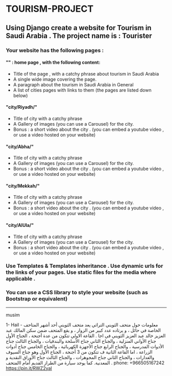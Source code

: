# TOURISM-PROJECT

## Using Django create a website for Tourism in Saudi Arabia . The project name is : Tourister

### Your website has the following pages :

#### "" : home page , with the following content:
- Title of the page , with a catchy phrase about tourism in Saudi Arabia
- A single wide image covering the page.
- A paragraph about the tourism in Saudi Arabia in General
- A list of cities pages with links to them (the pages are listed down below)


#### "city/Riyadh/"
- Title of city with a catchy phrase
- A Gallery of images (you can use a Carousel) for the city.
- Bonus : a short video about the city . (you can embed a youtube video , or use a video hosted on your website)

#### "city/Abha/"
- Title of city with a catchy phrase
- A Gallery of images (you can use a Carousel) for the city.
- Bonus : a short video about the city . (you can embed a youtube video , or use a video hosted on your website)

#### "city/Mekkah/"
- Title of city with a catchy phrase
- A Gallery of images (you can use a Carousel) for the city.
- Bonus : a short video about the city . (you can embed a youtube video , or use a video hosted on your website)

#### "city/AlUla/"
- Title of city with a catchy phrase
- A Gallery of images (you can use a Carousel) for the city.
- Bonus : a short video about the city . (you can embed a youtube video , or use a video hosted on your website)


### Use Templates & Templates inheritance . Use dynamic urls for the links of your pages. Use static files for the media where applicable . 
### You can use a CSS library to style your website (such as Bootstrap or equivalent) 

---------------------------------------------------
musim

1- Hail
    - معلومات حول متحف الثويني التراثي
    يعد متحف الثويني أحد أشهر المتاحف الخاصة في حائل ، و يرتاده عدد كبير من الزوار 
    ، و يقع المتحف ضمن سكن المالك عبد العزيز خالد عبد العزيز الثويني في اجا . القاعة الاولي تتكون من عدة أجنحة ، الجناح الأول جناح الأواني المنزلية ، والجناح الثاني جناح الأسلحة والبندقيات ،
     والجناح الثالث جناح الأدوات المدرسية ، والجناح الرابع جناح الأجهزة الكهربائية 
    ، والجناح الخامس جناح أدوات الزراعة ، 
    اما القاعة الثانية ف تتكون من 3 أجنحة ، الجناح الأول وهو جناح السيوف والغدارات ، والجناح الثاني جناح المجوهرات ، والجناح الثالث جناح الأوراق النقدية و المعدنية. كما يوجد سيارة من الطراز القديم أمام االمتحف .
    phone: +966505167242
    https://pin.it/RWZ2yaI  
